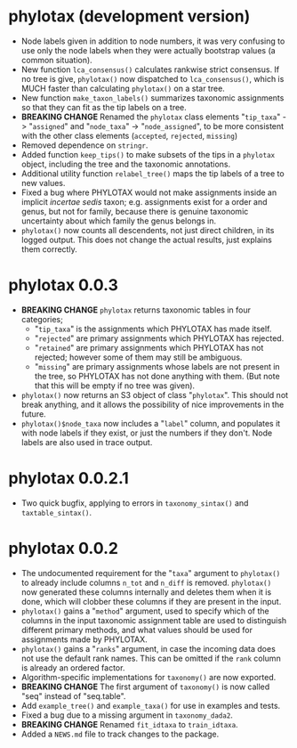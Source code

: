 # phylotax (development version)

* Node labels given in addition to node numbers, it was very confusing to use
  only the node labels when they were actually bootstrap values (a common
  situation).
* New function `lca_consensus()` calculates rankwise strict consensus.
  If no tree is give, `phylotax()` now dispatched to `lca_consensus()`, which is
  MUCH faster than calculating `phylotax()` on a star tree.
* New function `make_taxon_labels()` summarizes taxonomic assignments so that
  they can fit as the tip labels on a tree.
* **BREAKING CHANGE** Renamed the `phylotax` class elements "`tip_taxa`" ->
  "`assigned`" and "`node_taxa`" -> "`node_assigned`", to be more consistent
  with the other class elements (`accepted`, `rejected`, `missing`)
* Removed dependence on `stringr`.
* Added function `keep_tips()` to make subsets of the tips in a `phylotax`
  object, including the tree and the taxonomic annotations.
* Additional utility function `relabel_tree()` maps the tip labels of a tree
  to new values.
* Fixed a bug where PHYLOTAX would not make assignments inside an implicit
  *incertae sedis* taxon; e.g. assignments exist for a order and genus, but
  not for family, because there is genuine taxonomic uncertainty about which
  family the genus belongs in.
* `phylotax()` now counts all descendents, not just direct children, in its
  logged output. This does not change the actual results, just explains them
  correctly.

# phylotax 0.0.3

* **BREAKING CHANGE** `phylotax` returns taxonomic tables in four categories;
  * "`tip_taxa`" is the assignments which PHYLOTAX has made itself.
  * "`rejected`" are primary assignments which PHYLOTAX has rejected.
  * "`retained`" are primary assignments which PHYLOTAX has not rejected;
    however some of them may still be ambiguous.
  * "`missing`" are primary assignments whose labels are not present in the
    tree, so PHYLOTAX has not done anything with them. (But note that this will
    be empty if no tree was given).
* `phylotax()` now returns an S3 object of class "`phylotax`".  This should not
  break anything, and it allows the possibility of nice improvements in the
  future.
* `phylotax()$node_taxa` now includes a "`label`" column, and populates it with
  node labels if they exist, or just the numbers if they don't.  Node labels are
  also used in trace output.

# phylotax 0.0.2.1

* Two quick bugfix, applying to errors in `taxonomy_sintax()` and
  `taxtable_sintax()`.

# phylotax 0.0.2

* The undocumented requirement for the "`taxa`" argument to `phylotax()` to
  already include columns `n_tot` and `n_diff` is removed. `phylotax()` now
  generated these columns internally and deletes them when it is done, which
  will clobber these columns if they are present in the input.
* `phylotax()` gains a "`method`" argument, used to specify which of the
  columns in the input taxonomic assignment table are used to distinguish
  different primary methods, and what values should be used for assignments
  made by PHYLOTAX.
* `phylotax()` gains a "`ranks`" argument, in case the incoming data does not
  use the default rank names. This can be omitted if the `rank` column is
  already an ordered factor.
* Algorithm-specific implementations for `taxonomy()` are now exported.
* **BREAKING CHANGE** The first argument of `taxonomy()` is now called "seq"
  instead of "seq.table".
* Add `example_tree()` and `example_taxa()` for use in examples and tests.
* Fixed a bug due to a missing argument in `taxonomy_dada2`.
* **BREAKING CHANGE** Renamed `fit_idtaxa` to `train_idtaxa`.
* Added a `NEWS.md` file to track changes to the package.
